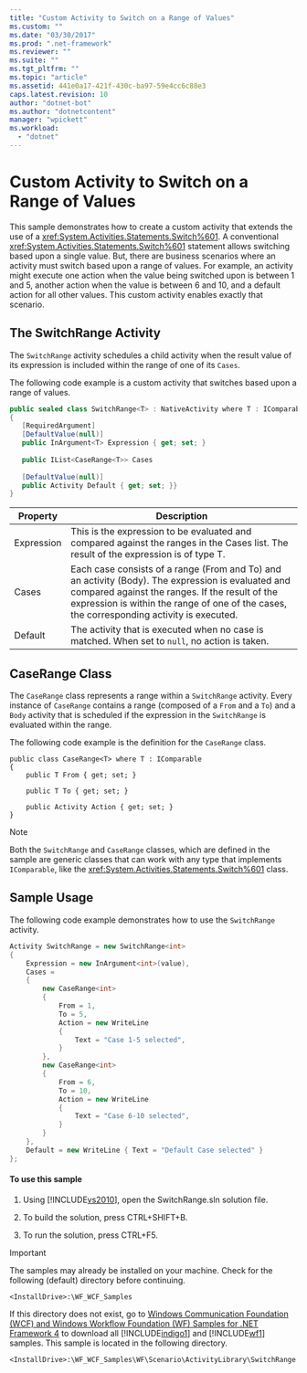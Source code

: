 ```yaml
---
title: "Custom Activity to Switch on a Range of Values"
ms.custom: ""
ms.date: "03/30/2017"
ms.prod: ".net-framework"
ms.reviewer: ""
ms.suite: ""
ms.tgt_pltfrm: ""
ms.topic: "article"
ms.assetid: 441e0a17-421f-430c-ba97-59e4cc6c88e3
caps.latest.revision: 10
author: "dotnet-bot"
ms.author: "dotnetcontent"
manager: "wpickett"
ms.workload: 
  - "dotnet"
---
```

# Custom Activity to Switch on a Range of Values
This sample demonstrates how to create a custom activity that extends the use of a <xref:System.Activities.Statements.Switch%601>. A conventional <xref:System.Activities.Statements.Switch%601> statement allows switching based upon a single value. But, there are business scenarios where an activity must switch based upon a range of values. For example, an activity might execute one action when the value being switched upon is between 1 and 5, another action when the value is between 6 and 10, and a default action for all other values. This custom activity enables exactly that scenario.  
  
## The SwitchRange Activity  
 The `SwitchRange` activity schedules a child activity when the result value of its expression is included within the range of one of its `Cases`.  
  
 The following code example is a custom activity that switches based upon a range of values.  
  
```csharp  
public sealed class SwitchRange<T> : NativeActivity where T : IComparable  
{  
   [RequiredArgument]  
   [DefaultValue(null)]  
   public InArgument<T> Expression { get; set; }  
  
   public IList<CaseRange<T>> Cases  
  
   [DefaultValue(null)]  
   public Activity Default { get; set; }}  
}  
```  
  
|Property|Description|  
|-|-|  
|Expression|This is the expression to be evaluated and compared against the ranges in the Cases list. The result of the expression is of type T.|  
|Cases|Each case consists of a range (From and To) and an activity (Body). The expression is evaluated and compared against the ranges. If the result of the expression is within the range of one of the cases, the corresponding activity is executed.|  
|Default|The activity that is executed when no case is matched. When set to `null`, no action is taken.|  
  
## CaseRange Class  
 The `CaseRange` class represents a range within a `SwitchRange` activity. Every instance of `CaseRange` contains a range (composed of a `From` and a `To`) and a `Body` activity that is scheduled if the expression in the `SwitchRange` is evaluated within the range.  
  
 The following code example is the definition for the `CaseRange` class.  
  
```  
public class CaseRange<T> where T : IComparable  
{  
    public T From { get; set; }  
  
    public T To { get; set; }  
  
    public Activity Action { get; set; }  
}  
```  
  
> [!NOTE]
>  Both the `SwitchRange` and `CaseRange` classes, which are defined in the sample are generic classes that can work with any type that implements `IComparable`, like the <xref:System.Activities.Statements.Switch%601> class.  
  
## Sample Usage  
 The following code example demonstrates how to use the `SwitchRange` activity.  
  
```csharp  
Activity SwitchRange = new SwitchRange<int>  
{  
    Expression = new InArgument<int>(value),  
    Cases =   
    {  
        new CaseRange<int>                      
        {  
            From = 1,  
            To = 5,  
            Action = new WriteLine  
            {  
                Text = "Case 1-5 selected",  
            }  
        },  
        new CaseRange<int>  
        {  
            From = 6,  
            To = 10,  
            Action = new WriteLine  
            {  
                Text = "Case 6-10 selected",  
            }  
        }  
    },  
    Default = new WriteLine { Text = "Default Case selected" }  
};  
```  
  
#### To use this sample  
  
1.  Using [!INCLUDE[vs2010](../../../../includes/vs2010-md.md)], open the SwitchRange.sln solution file.  
  
2.  To build the solution, press CTRL+SHIFT+B.  
  
3.  To run the solution, press CTRL+F5.  
  
> [!IMPORTANT]
>  The samples may already be installed on your machine. Check for the following (default) directory before continuing.  
>   
>  `<InstallDrive>:\WF_WCF_Samples`  
>   
>  If this directory does not exist, go to [Windows Communication Foundation (WCF) and Windows Workflow Foundation (WF) Samples for .NET Framework 4](http://go.microsoft.com/fwlink/?LinkId=150780) to download all [!INCLUDE[indigo1](../../../../includes/indigo1-md.md)] and [!INCLUDE[wf1](../../../../includes/wf1-md.md)] samples. This sample is located in the following directory.  
>   
>  `<InstallDrive>:\WF_WCF_Samples\WF\Scenario\ActivityLibrary\SwitchRange`